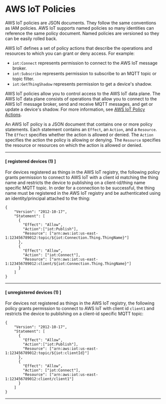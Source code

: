 # AWS IoT Policies<a name="iot-policies"></a>

AWS IoT policies are JSON documents\. They follow the same conventions as IAM policies\. AWS IoT supports named policies so many identities can reference the same policy document\. Named policies are versioned so they can be easily rolled back\.

AWS IoT defines a set of policy actions that describe the operations and resources to which you can grant or deny access\. For example:
+ `iot:Connect` represents permission to connect to the AWS IoT message broker\.
+ `iot:Subscribe` represents permission to subscribe to an MQTT topic or topic filter\.
+ `iot:GetThingShadow` represents permission to get a device's shadow\.

AWS IoT policies allow you to control access to the AWS IoT data plane\. The AWS IoT data plane consists of operations that allow you to connect to the AWS IoT message broker, send and receive MQTT messages, and get or update a device's shadow\. For more information, see [AWS IoT Policy Actions](policy-actions.md)\.

An AWS IoT policy is a JSON document that contains one or more policy statements\. Each statement contains an `Effect`, an `Action`, and a `Resource`\. The `Effect` specifies whether the action is allowed or denied\. The `Action` specifies the action the policy is allowing or denying\. The `Resource` specifies the resource or resources on which the action is allowed or denied\.

------
#### [ registered devices \(1\) ]

For devices registered as things in the AWS IoT registry, the following policy grants permission to connect to AWS IoT with a client id matching the thing name and restricts the device to publishing on a client\-id/thing name specific MQTT topic\. In order for a connection to be successful, the thing name must be registered in the AWS IoT registry and be authenticated using an identity/principal attached to the thing:

```
{
    "Version": "2012-10-17",
    "Statement": [
      {
        "Effect": "Allow",
        "Action":["iot:Publish"],
        "Resource": ["arn:aws:iot:us-east-1:123456789012:topic/${iot:Connection.Thing.ThingName}"]
      },
      {
        "Effect": "Allow",
        "Action": ["iot:Connect"],
        "Resource": ["arn:aws:iot:us-east-1:123456789012:client/${iot:Connection.Thing.ThingName}"]
      }
    ]
}
```

------
#### [ unregistered devices \(1\) ]

For devices not registered as things in the AWS IoT registry, the following policy grants permission to connect to AWS IoT with client id `client1` and restricts the device to publishing on a client\-id specific MQTT topic:

```
{
    "Version": "2012-10-17",
    "Statement": [
      {
        "Effect": "Allow",
        "Action":["iot:Publish"],
        "Resource": ["arn:aws:iot:us-east-1:123456789012:topic/${iot:clientId}"]
      },
      {
        "Effect": "Allow",
        "Action": ["iot:Connect"],
        "Resource": ["arn:aws:iot:us-east-1:123456789012:client/client1"]
      }
    ]
}
```

------